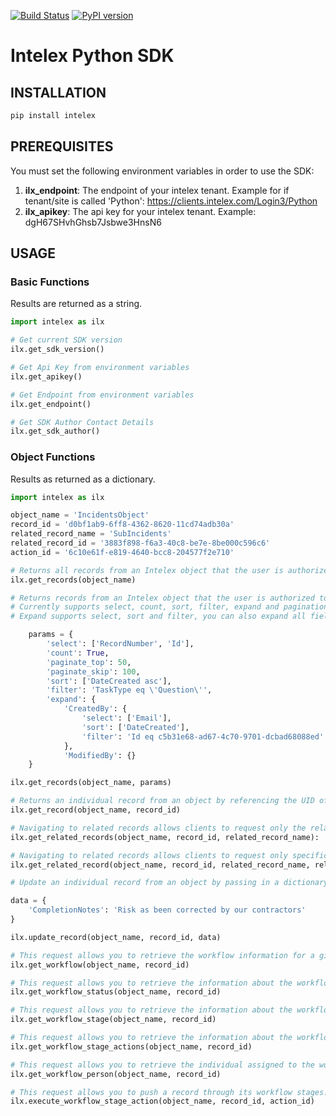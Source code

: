 [![Build Status](https://travis-ci.org/thomassampson/intelex_sdk.svg?branch=v0.0.30)](https://travis-ci.org/thomassampson/intelex_sdk) [![PyPI version](https://badge.fury.io/py/intelex.svg)](https://badge.fury.io/py/intelex)

# Intelex Python SDK

## INSTALLATION

```python
pip install intelex
```

## PREREQUISITES

You must set the following environment variables in order to use the SDK:

1. **ilx_endpoint**: The endpoint of your intelex tenant. Example for if tenant/site is called 'Python': https://clients.intelex.com/Login3/Python
2. **ilx_apikey**: The api key for your intelex tenant. Example: dgH67SHvhGhsb7Jsbwe3HnsN6

## USAGE

### Basic Functions

Results are returned as a string.

```python
import intelex as ilx

# Get current SDK version
ilx.get_sdk_version()

# Get Api Key from environment variables
ilx.get_apikey()

# Get Endpoint from environment variables
ilx.get_endpoint()

# Get SDK Author Contact Details
ilx.get_sdk_author()
```

### Object Functions

Results as returned as a dictionary.

```python
import intelex as ilx

object_name = 'IncidentsObject'
record_id = 'd0bf1ab9-6ff8-4362-8620-11cd74adb30a'
related_record_name = 'SubIncidents'
related_record_id = '3883f898-f6a3-40c8-be7e-8be000c596c6'
action_id = '6c10e61f-e819-4640-bcc8-204577f2e710'

# Returns all records from an Intelex object that the user is authorized to view
ilx.get_records(object_name)

# Returns records from an Intelex object that the user is authorized to view based on input parameters in a dictionary
# Currently supports select, count, sort, filter, expand and pagination (You can add one or many)
# Expand supports select, sort and filter, you can also expand all fields in the related record by using {} to define an empty dictionary

    params = {
        'select': ['RecordNumber', 'Id'],
        'count': True,
        'paginate_top': 50,
        'paginate_skip': 100,
        'sort': ['DateCreated asc'],
        'filter': 'TaskType eq \'Question\'',
        'expand': {
            'CreatedBy': {
                'select': ['Email'],
                'sort': ['DateCreated'],
                'filter': 'Id eq c5b31e68-ad67-4c70-9701-dcbad68088ed'
            },
            'ModifiedBy': {}
    }

ilx.get_records(object_name, params)

# Returns an individual record from an object by referencing the UID of the record
ilx.get_record(object_name, record_id)

# Navigating to related records allows clients to request only the relational data belonging to a parent record.
ilx.get_related_records(object_name, record_id, related_record_name):

# Navigating to related records allows clients to request only specific relational data belonging to a parent record. 
ilx.get_related_record(object_name, record_id, related_record_name, related_record_id)

# Update an individual record from an object by passing in a dictionary with updated data

data = {
    'CompletionNotes': 'Risk as been corrected by our contractors'
}

ilx.update_record(object_name, record_id, data)

# This request allows you to retrieve the workflow information for a given record.
ilx.get_workflow(object_name, record_id)

# This request allows you to retrieve the information about the workflow status that the record is currently in.
ilx.get_workflow_status(object_name, record_id)

# This request allows you to retrieve the information about the workflow stage that the record is currently in.
ilx.get_workflow_stage(object_name, record_id)

# This request allows you to retrieve the information about the workflow stage actions available for a record in the current stage. 
ilx.get_workflow_stage_actions(object_name, record_id)

# This request allows you to retrieve the individual assigned to the workflow stage of the record.
ilx.get_workflow_person(object_name, record_id)

# This request allows you to push a record through its workflow stages.
ilx.execute_workflow_stage_action(object_name, record_id, action_id)

```